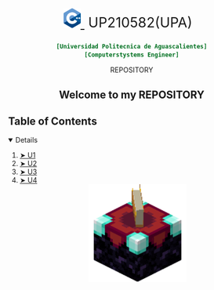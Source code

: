 <div align= "center">

<h1 style="font-weight:normal">
  <a href="https://sourcerer.io">
    <img src=https://github.com/UP210582/UP210582_CPP/blob/main/Imagenes/ISO_C%2B%2B_Logo.svg.png 
    alt="Sourcerer" width=35>
  </a>
  &nbsp;UP210582(UPA) &nbsp;

###   
```ini
[Universidad Politecnica de Aguascalientes]
[Computerstystems Engineer]
```

REPOSITORY 

## Welcome to my REPOSITORY 

<div align= "justify">

<h2 id="table-of-contents"> Table of Contents</h2>

<details open="open">
  <ol>
    <li><a href="https://github.com/UP210582/UP210582_CPP/tree/main/Programacion/U1"> ➤ U1</a></li>
    <li><a href="https://github.com/UP210582/UP210582_CPP/tree/main/Programacion/U2"> ➤ U2</a></li>
    <li><a href="https://github.com/UP210582/UP210582_CPP/tree/main/Programacion/U3"> ➤ U3</a></li>
    <li><a href="https://github.com/UP210582/UP210582_CPP/tree/main/Programacion/U4"> ➤ U4</a></li>

  <div align ="CENTER">
<img alt="c++" height="200" src="https://github.com/UP210582/UP210582_CPP/blob/main/Imagenes/EnchantmentTable.webp"/>
</div>   